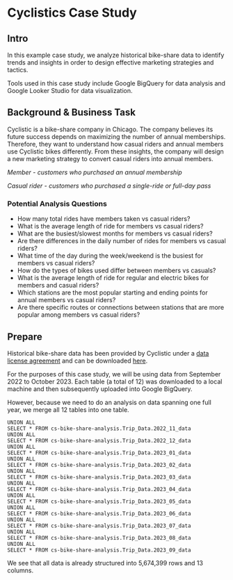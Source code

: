 # Cyclistics Case Study

## Intro

In this example case study, we analyze historical bike-share data to identify trends and insights in order to design effective marketing strategies and tactics.

Tools used in this case study include Google BigQuery for data analysis and Google Looker Studio for data visualization.

## Background & Business Task

Cyclistic is a bike-share company in Chicago. The company believes its future success depends on maximizing the number of annual memberships. Therefore, they want to understand how casual riders and annual members use Cyclistic bikes differently. From these insights, the company will
design a new marketing strategy to convert casual riders into annual members.

*Member - customers who purchased an annual membership*

*Casual rider - customers who purchased a single-ride or full-day pass*

### Potential Analysis Questions

* How many total rides have members taken vs casual riders?
* What is the average length of ride for members vs casual riders?
* What are the busiest/slowest months for members vs casual riders?
* Are there differences in the daily number of rides for members vs casual riders?
* What time of the day during the week/weekend is the busiest for members vs casual riders?
* How do the types of bikes used differ between members vs casuals?
* What is the average length of ride for regular and electric bikes for members and casual riders?
* Which stations are the most popular starting and ending points for annual members vs casual riders?
* Are there specific routes or connections between stations that are more popular among members vs casual riders?

## Prepare

Historical bike-share data has been provided by Cyclistic under a [data license agreement](https://divvybikes.com/data-license-agreement)  and can be downloaded [here](https://divvy-tripdata.s3.amazonaws.com/index.html).

For the purposes of this case study, we will be using data from September 2022 to October 2023. Each table (a total of 12) was downloaded to a local machine and then subsequently uploaded into Google BigQuery.

However, because we need to do an analysis on data spanning one full year, we merge all 12 tables into one table.
```
UNION ALL
SELECT * FROM cs-bike-share-analysis.Trip_Data.2022_11_data
UNION ALL
SELECT * FROM cs-bike-share-analysis.Trip_Data.2022_12_data
UNION ALL
SELECT * FROM cs-bike-share-analysis.Trip_Data.2023_01_data
UNION ALL
SELECT * FROM cs-bike-share-analysis.Trip_Data.2023_02_data
UNION ALL
SELECT * FROM cs-bike-share-analysis.Trip_Data.2023_03_data
UNION ALL
SELECT * FROM cs-bike-share-analysis.Trip_Data.2023_04_data
UNION ALL
SELECT * FROM cs-bike-share-analysis.Trip_Data.2023_05_data
UNION ALL
SELECT * FROM cs-bike-share-analysis.Trip_Data.2023_06_data
UNION ALL
SELECT * FROM cs-bike-share-analysis.Trip_Data.2023_07_data
UNION ALL
SELECT * FROM cs-bike-share-analysis.Trip_Data.2023_08_data
UNION ALL
SELECT * FROM cs-bike-share-analysis.Trip_Data.2023_09_data
```

We see that all data is already structured into 5,674,399 rows and 13 columns.


